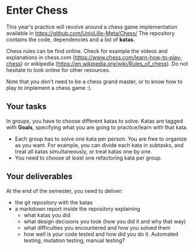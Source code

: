 # Enter Chess

This year's practice will revolve around a chess game implementation available in https://github.com/UnivLille-Meta/Chess/
The repository contains the code, dependencies and a list of **katas**.

Chess rules can be find online.
Check for example the videos and explanations in chess.com (https://www.chess.com/learn-how-to-play-chess) or wikipedia (https://en.wikipedia.org/wiki/Rules_of_chess).
Do not hesitate to look online for other resources.

Note that you don't need to be a chess grand master, or to know how to play to implement a chess game :).

## Your tasks

In groups, you have to choose different katas to solve.
Katas are tagged with **Goals**, specifying what you are going to practice/learn with that kata.

- Each group has to solve one kata per person. You are free to organize as you want. For example, you can divide each kata in subtasks, and treat all katas simultaneously, or treat katas one by one.
- You need to choose *at least* one refactoring kata per group.

## Your deliverables

At the end of the semester, you need to deliver:

 - the git repository with the katas
 - a markdown report inside the repository explaining
   - what katas you did
   - what design decisions you took (how you did it and why that way)
   - what difficulties you encountered and how you solved them
   - how well is your code tested and how did you do it. Automated testing, mutation testing, manual testing?
